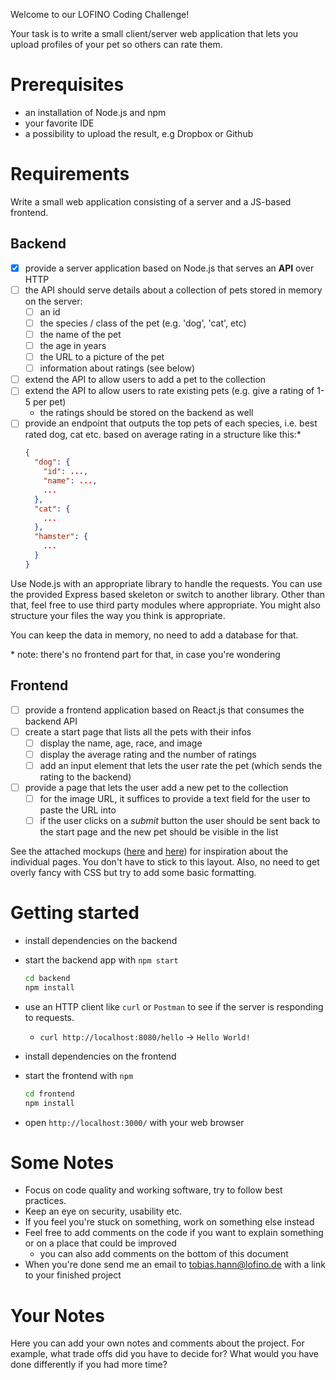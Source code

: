 Welcome to our LOFINO Coding Challenge!

Your task is to write a small client/server web application that lets you upload profiles of your pet so others can rate them.

# Prerequisites
- an installation of Node.js and npm
- your favorite IDE
- a possibility to upload the result, e.g Dropbox or Github

# Requirements  
Write a small web application consisting of a server and a JS-based frontend.

## Backend
- [x] provide a server application based on Node.js that serves an **API** over HTTP
- [ ] the API should serve details about a collection of pets stored in memory on the server:
  - [ ] an id
  - [ ] the species / class of the pet (e.g. 'dog', 'cat', etc)
  - [ ] the name of the pet
  - [ ] the age in years
  - [ ] the URL to a picture of the pet
  - [ ] information about ratings (see below)
- [ ] extend the API to allow users to add a pet to the collection
- [ ] extend the API to allow users to rate existing pets (e.g. give a rating of 1-5 per pet)
  - the ratings should be stored on the backend as well
- [ ] provide an endpoint that outputs the top pets of each species, i.e. best rated dog, cat etc. based on average rating in a structure like this:*
  ```json
  {
    "dog": {
      "id": ...,
      "name": ...,
      ...
    },
    "cat": {
      ...
    },
    "hamster": {
      ...
    }
  }
  ```

Use Node.js with an appropriate library to handle the requests. You can use the provided Express based skeleton or switch to another library. Other than that, feel free to use third party modules where appropriate.
You might also structure your files the way you think is appropriate.

You can keep the data in memory, no need to add a database for that.

\* note: there's no frontend part for that, in case you're wondering

## Frontend
- [ ] provide a frontend application based on React.js that consumes the backend API
- [ ] create a start page that lists all the pets with their infos
  - [ ] display the name, age, race, and image
  - [ ] display the average rating and the number of ratings
  - [ ] add an input element that lets the user rate the pet (which sends the rating to the backend)
- [ ] provide a page that lets the user add a new pet to the collection
  - [ ] for the image URL, it suffices to provide a text field for the user to paste the URL into
  - [ ] if the user clicks on a *submit* button the user should be sent back to the start page and the new pet should be visible in the list

See the attached mockups ([here](mockups/startpage.png) and [here](mockups/post-pet.png)) for inspiration about the individual pages. You don't have to stick to this layout. Also, no need to get overly fancy with CSS but try to add some basic formatting.

# Getting started
- install dependencies on the backend
- start the backend app with `npm start`
  ```bash
  cd backend
  npm install
  ```
- use an HTTP client like `curl` or `Postman` to see if the server is responding to requests.
  - `curl http://localhost:8080/hello` -> `Hello World!`

- install dependencies on the frontend
- start the frontend with `npm `
  ```bash
  cd frontend
  npm install
  ```
- open `http://localhost:3000/` with your web browser

# Some Notes
- Focus on code quality and working software, try to follow best practices.
- Keep an eye on security, usability etc.
- If you feel you're stuck on something, work on something else instead
- Feel free to add comments on the code if you want to explain something or on a place that could be improved
  - you can also add comments on the bottom of this document
- When you're done send me an email to tobias.hann@lofino.de with a link to your finished project

# Your Notes
Here you can add your own notes and comments about the project.
For example, what trade offs did you have to decide for? What would you have done differently if you had more time?
